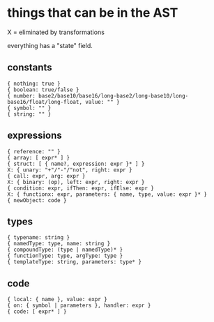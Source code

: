 
# things that can be in the AST

X = eliminated by transformations

everything has a "state" field.

## constants

    { nothing: true }
    { boolean: true/false }
    { number: base2/base10/base16/long-base2/long-base10/long-base16/float/long-float, value: "" }
    { symbol: "" }
    { string: "" }

## expressions

    { reference: "" }
    { array: [ expr* ] }
    { struct: [ { name?, expression: expr }* ] }
    X: { unary: "+"/"-"/"not", right: expr }
    { call: expr, arg: expr }
    X: { binary: (op), left: expr, right: expr }
    { condition: expr, ifThen: expr, ifElse: expr }
    X: { functionx: expr, parameters: { name, type, value: expr }* }
    { newObject: code }

## types

    { typename: string }
    { namedType: type, name: string }
    { compoundType: (type | namedType)* }
    { functionType: type, argType: type }
    { templateType: string, parameters: type* }

## code

    { local: { name }, value: expr }
    { on: { symbol | parameters }, handler: expr }
    { code: [ expr* ] }
